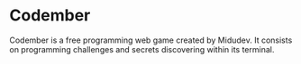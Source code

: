 # Codember
Codember is a free programming web game created by Midudev. It consists on programming challenges and secrets discovering within its terminal.
